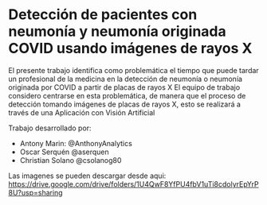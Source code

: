 # Detección de pacientes con neumonía y neumonía originada COVID usando imágenes de rayos X

El presente trabajo identifica como problemática el tiempo que puede tardar un profesional de la medicina en la detección de neumonía o neumonía originada por COVID a partir de placas de rayos X
El equipo de trabajo considero centrarse en esta problemática, de manera que el proceso de detección tomando imágenes de placas de rayos X, esto se realizará a través de una Aplicación con Visión Artificial

Trabajo desarrollado por:
* Antony Marin: @AnthonyAnalytics
* Oscar Serquén @aserquen
* Christian Solano @csolanog80

Las imagenes se pueden descargar desde aqui: https://drive.google.com/drive/folders/1U4QwF8YfPU4fbV1uTi8cdolyrEpYrP8U?usp=sharing 
